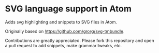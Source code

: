 # SVG language support in Atom

Adds svg highlighting and snippets to SVG files in Atom. 

Originally based on https://github.com/grorg/svg-tmbundle.

Contributions are greatly appreciated. Please fork this repository and
open a pull request to add snippets, make grammar tweaks, etc.
